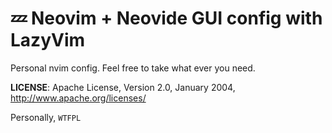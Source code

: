 # 💤 Neovim + Neovide GUI config with LazyVim

Personal nvim config. Feel free to take what ever you need.

**LICENSE**: Apache License, Version 2.0, January 2004, http://www.apache.org/licenses/ 

Personally, `WTFPL`
